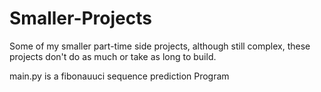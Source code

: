 # Smaller-Projects
Some of my smaller part-time side projects, although still complex, these projects don't do as much or take as long to build.

main.py is a fibonauuci sequence prediction Program 
